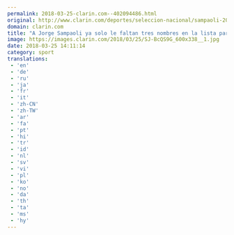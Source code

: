 ```yaml
---
permalink: 2018-03-25-clarin.com--402094486.html
original: http://www.clarin.com/deportes/seleccion-nacional/sampaoli-20-seguros_0_SkuClXEcf.html
domain: clarin.com
title: "A Jorge Sampaoli ya solo le faltan tres nombres en la lista para el Mundial"
image: https://images.clarin.com/2018/03/25/SJ-BcQS9G_600x338__1.jpg
date: 2018-03-25 14:11:14
category: sport
translations: 
 - 'en'
 - 'de'
 - 'ru'
 - 'ja'
 - 'fr'
 - 'it'
 - 'zh-CN'
 - 'zh-TW'
 - 'ar'
 - 'fa'
 - 'pt'
 - 'hi'
 - 'tr'
 - 'id'
 - 'nl'
 - 'sv'
 - 'vi'
 - 'pl'
 - 'ko'
 - 'no'
 - 'da'
 - 'th'
 - 'ta'
 - 'ms'
 - 'hy'
---
```


